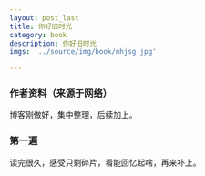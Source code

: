 ```yaml
---
layout: post_last
title: 你好旧时光
category: book
description: 你好旧时光
imgs: '../source/img/book/nhjsg.jpg'

---
```

### 作者资料（来源于网络）

博客刚做好，集中整理，后续加上。

### 第一遍

读完很久，感受只剩碎片，看能回忆起啥，再来补上。
 